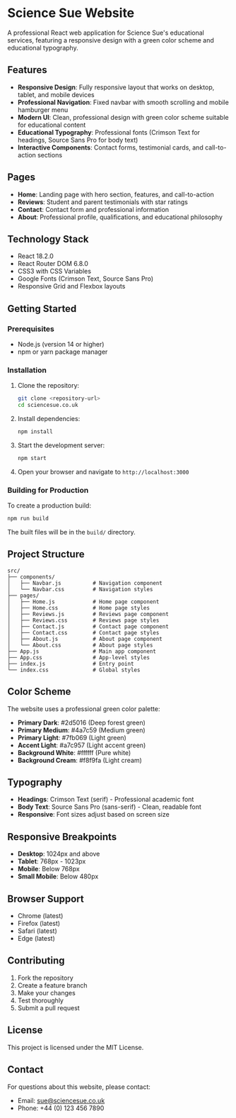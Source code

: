 # Science Sue Website

A professional React web application for Science Sue's educational services, featuring a responsive design with a green color scheme and educational typography.

## Features

- **Responsive Design**: Fully responsive layout that works on desktop, tablet, and mobile devices
- **Professional Navigation**: Fixed navbar with smooth scrolling and mobile hamburger menu
- **Modern UI**: Clean, professional design with green color scheme suitable for educational content
- **Educational Typography**: Professional fonts (Crimson Text for headings, Source Sans Pro for body text)
- **Interactive Components**: Contact forms, testimonial cards, and call-to-action sections

## Pages

- **Home**: Landing page with hero section, features, and call-to-action
- **Reviews**: Student and parent testimonials with star ratings
- **Contact**: Contact form and professional information
- **About**: Professional profile, qualifications, and educational philosophy

## Technology Stack

- React 18.2.0
- React Router DOM 6.8.0
- CSS3 with CSS Variables
- Google Fonts (Crimson Text, Source Sans Pro)
- Responsive Grid and Flexbox layouts

## Getting Started

### Prerequisites

- Node.js (version 14 or higher)
- npm or yarn package manager

### Installation

1. Clone the repository:
   ```bash
   git clone <repository-url>
   cd sciencesue.co.uk
   ```

2. Install dependencies:
   ```bash
   npm install
   ```

3. Start the development server:
   ```bash
   npm start
   ```

4. Open your browser and navigate to `http://localhost:3000`

### Building for Production

To create a production build:

```bash
npm run build
```

The built files will be in the `build/` directory.

## Project Structure

```
src/
├── components/
│   ├── Navbar.js          # Navigation component
│   └── Navbar.css         # Navigation styles
├── pages/
│   ├── Home.js            # Home page component
│   ├── Home.css           # Home page styles
│   ├── Reviews.js         # Reviews page component
│   ├── Reviews.css        # Reviews page styles
│   ├── Contact.js         # Contact page component
│   ├── Contact.css        # Contact page styles
│   ├── About.js           # About page component
│   └── About.css          # About page styles
├── App.js                 # Main app component
├── App.css                # App-level styles
├── index.js               # Entry point
└── index.css              # Global styles
```

## Color Scheme

The website uses a professional green color palette:

- **Primary Dark**: #2d5016 (Deep forest green)
- **Primary Medium**: #4a7c59 (Medium green)
- **Primary Light**: #7fb069 (Light green)
- **Accent Light**: #a7c957 (Light accent green)
- **Background White**: #ffffff (Pure white)
- **Background Cream**: #f8f9fa (Light cream)

## Typography

- **Headings**: Crimson Text (serif) - Professional academic font
- **Body Text**: Source Sans Pro (sans-serif) - Clean, readable font
- **Responsive**: Font sizes adjust based on screen size

## Responsive Breakpoints

- **Desktop**: 1024px and above
- **Tablet**: 768px - 1023px
- **Mobile**: Below 768px
- **Small Mobile**: Below 480px

## Browser Support

- Chrome (latest)
- Firefox (latest)
- Safari (latest)
- Edge (latest)

## Contributing

1. Fork the repository
2. Create a feature branch
3. Make your changes
4. Test thoroughly
5. Submit a pull request

## License

This project is licensed under the MIT License.

## Contact

For questions about this website, please contact:
- Email: sue@sciencesue.co.uk
- Phone: +44 (0) 123 456 7890
